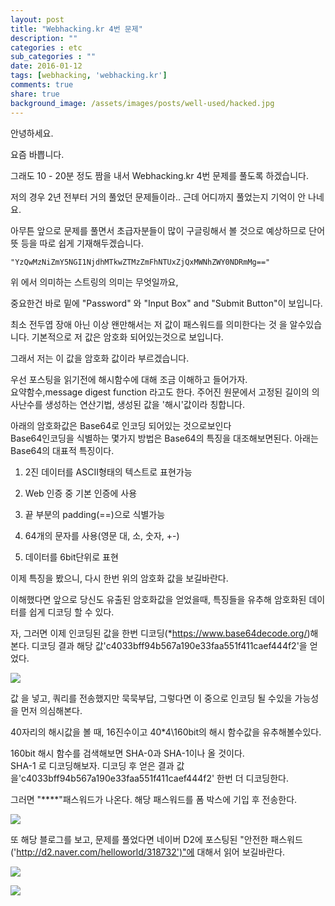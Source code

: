 ```yaml
---
layout: post
title: "Webhacking.kr 4번 문제"
description: ""
categories : etc
sub_categories : ""
date: 2016-01-12
tags: [webhacking, 'webhacking.kr']
comments: true
share: true
background_image: /assets/images/posts/well-used/hacked.jpg
---
```


안녕하세요.

요즘 바쁩니다.

  

그래도 10 - 20분 정도 짬을 내서 Webhacking.kr 4번 문제를 풀도록 하겠습니다.

저의 경우 2년 전부터 거의 풀었던 문제들이라.. 근데 어디까지 풀었는지 기억이 안 나네요.

아무튼 앞으로 문제를 풀면서 초급자분들이 많이 구글링해서 볼 것으로 예상하므로 단어 뜻 등을 따로 쉽게 기재해두겠습니다.

  

    "YzQwMzNiZmY5NGI1NjdhMTkwZTMzZmFhNTUxZjQxMWNhZWY0NDRmMg=="

  

위 에서 의미하는 스트링의 의미는 무엇일까요,

중요한건 바로 밑에 "Password" 와 "Input Box" and "Submit Button"이 보입니다.

최소 전두엽 장애 아닌 이상 왠만해서는 저 값이 패스워드를 의미한다는 것 을 알수있습니다. 기본적으로 저 값은 암호화 되어있는것으로
보입니다.

그래서 저는 이 값을 암호화 값이라 부르겠습니다.

  

우선 포스팅을 읽기전에 해시함수에 대해 조금 이해하고 들어가자.  
요약함수,message digest function 라고도 한다. 주어진 원문에서 고정된 길이의 의사난수를 생성하는 연산기법, 생성된 값을
'해시'값이라 칭합니다.  

  

  

아래의 암호화값은 Base64로 인코딩 되어있는 것으로보인다  
Base64인코딩을 식별하는 몇가지 방법은 Base64의 특징을 대조해보면된다. 아래는 Base64의 대표적 특징이다.  

  1. 2진 데이터를 ASCII형태의 텍스트로 표현가능  

  2. Web 인증 중 기본 인증에 사용  

  3. 끝 부분의 padding(==)으로 식별가능  

  4. 64개의 문자를 사용(영문 대, 소, 숫자, +-)  

  5. 데이터를 6bit단위로 표현

이제 특징을 봤으니, 다시 한번 위의 암호화 값을 보길바란다.

이해했다면 앞으로 당신도 유출된 암호화값을 얻었을때, 특징들을 유추해 암호화된 데이터를 쉽게 디코딩 할 수 있다.

자, 그러면 이제 인코딩된 값을 한번 디코딩(*https://www.base64decode.org/)해본다. 디코딩 결과 해당
값'c4033bff94b567a190e33faa551f411caef444f2'을 얻었다.

  

  

  

![](/assets/images/posts/485/261020365694C5CE14152B.PNG)

  

  

  

값 을 넣고, 쿼리를 전송했지만 묵묵부답, 그렇다면 이 중으로 인코딩 될 수있을 가능성을 먼저 의심해본다.  

40자리의 해시값을 볼 때, 16진수이고 40*4\160bit의 해시 함수값을 유추해볼수있다.  

160bit 해시 함수를 검색해보면 SHA-0과 SHA-1이나 올 것이다.  
SHA-1 로 디코딩해보자. 디코딩 후 얻은 결과 값을'c4033bff94b567a190e33faa551f411caef444f2' 한번 더
디코딩한다.

그러면 "****"패스워드가 나온다. 해당 패스워드를 폼 박스에 기입 후 전송한다.  

  

![](/assets/images/posts/485/262735395694C9E0284DBA.PNG)

  

  

또 해당 블로그를 보고, 문제를 풀었다면 네이버 D2에 포스팅된 "안전한
패스워드('http://d2.naver.com/helloworld/318732')"에 대해서 읽어 보길바란다.

  

  

![](/assets/images/posts/485/224EB93B5694CA5F31D9FD.PNG)

  

![](/assets/images/posts/485/2334683B5694CA60173BAB.PNG)

  

  

  

